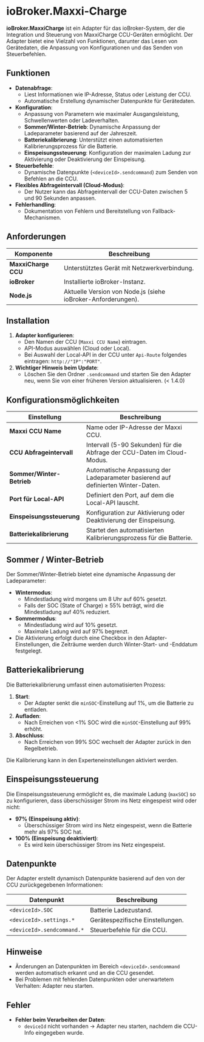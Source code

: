 # ioBroker.Maxxi-Charge

**ioBroker.MaxxiCharge** ist ein Adapter für das ioBroker-System, der die Integration und Steuerung von MaxxiCharge CCU-Geräten ermöglicht. Der Adapter bietet eine Vielzahl von Funktionen, darunter das Lesen von Gerätedaten, die Anpassung von Konfigurationen und das Senden von Steuerbefehlen.

## Funktionen

- **Datenabfrage**:
    - Liest Informationen wie IP-Adresse, Status oder Leistung der CCU.
    - Automatische Erstellung dynamischer Datenpunkte für Gerätedaten.
- **Konfiguration**:
    - Anpassung von Parametern wie maximaler Ausgangsleistung, Schwellenwerten oder Ladeverhalten.
    - **Sommer/Winter-Betrieb**: Dynamische Anpassung der Ladeparameter basierend auf der Jahreszeit.
    - **Batteriekalibrierung**: Unterstützt einen automatisierten Kalibrierungsprozess für die Batterie.
    - **Einspeisungssteuerung**: Konfiguration der maximalen Ladung zur Aktivierung oder Deaktivierung der Einspeisung.
- **Steuerbefehle**:
    - Dynamische Datenpunkte (`<deviceId>.sendcommand`) zum Senden von Befehlen an die CCU.
- **Flexibles Abfrageintervall (Cloud-Modus)**:
    - Der Nutzer kann das Abfrageintervall der CCU-Daten zwischen 5 und 90 Sekunden anpassen.
- **Fehlerhandling**:
    - Dokumentation von Fehlern und Bereitstellung von Fallback-Mechanismen.

## Anforderungen

| Komponente                  | Beschreibung                                              |
|-----------------------------|----------------------------------------------------------|
| **MaxxiCharge CCU**         | Unterstütztes Gerät mit Netzwerkverbindung.              |
| **ioBroker**                | Installierte ioBroker-Instanz.                           |
| **Node.js**                 | Aktuelle Version von Node.js (siehe ioBroker-Anforderungen). |

## Installation

1. **Adapter konfigurieren**:
    - Den Namen der CCU (`Maxxi CCU Name`) eintragen.
    - API-Modus auswählen (Cloud oder Local).
    - Bei Auswahl der Local-API in der CCU unter `Api-Route` folgendes eintragen: `http://"IP":"PORT"`.
2. **Wichtiger Hinweis beim Update**:
    - Löschen Sie den Ordner `.sendcommand` und starten Sie den Adapter neu, wenn Sie von einer früheren Version aktualisieren. (< 1.4.0)

## Konfigurationsmöglichkeiten

| Einstellung                  | Beschreibung                                                                     |
|------------------------------|----------------------------------------------------------------------------------|
| **Maxxi CCU Name**           | Name oder IP-Adresse der Maxxi CCU.                                              |
| **CCU Abfrageintervall**     | Intervall (5-90 Sekunden) für die Abfrage der CCU-Daten im Cloud-Modus.         |
| **Sommer/Winter-Betrieb**    | Automatische Anpassung der Ladeparameter basierend auf definierten Winter-Daten. |
| **Port für Local-API**       | Definiert den Port, auf dem die Local-API lauscht.                               |
| **Einspeisungssteuerung**    | Konfiguration zur Aktivierung oder Deaktivierung der Einspeisung.                |
| **Batteriekalibrierung**     | Startet den automatisierten Kalibrierungsprozess für die Batterie.               |

## Sommer / Winter-Betrieb

Der Sommer/Winter-Betrieb bietet eine dynamische Anpassung der Ladeparameter:

- **Wintermodus**:
    - Mindestladung wird morgens um 8 Uhr auf 60% gesetzt.
    - Falls der SOC (State of Charge) ≥ 55% beträgt, wird die Mindestladung auf 40% reduziert.
- **Sommermodus**:
    - Mindestladung wird auf 10% gesetzt.
    - Maximale Ladung wird auf 97% begrenzt.
- Die Aktivierung erfolgt durch eine Checkbox in den Adapter-Einstellungen, die Zeiträume werden durch Winter-Start- und -Enddatum festgelegt.

## Batteriekalibrierung

Die Batteriekalibrierung umfasst einen automatisierten Prozess:

1. **Start**:
    - Der Adapter senkt die `minSOC`-Einstellung auf 1%, um die Batterie zu entladen.
2. **Aufladen**:
    - Nach Erreichen von <1% SOC wird die `minSOC`-Einstellung auf 99% erhöht.
3. **Abschluss**:
    - Nach Erreichen von 99% SOC wechselt der Adapter zurück in den Regelbetrieb.

Die Kalibrierung kann in den Experteneinstellungen aktiviert werden.

## Einspeisungssteuerung

Die Einspeisungssteuerung ermöglicht es, die maximale Ladung (`maxSOC`) so zu konfigurieren, dass überschüssiger Strom ins Netz eingespeist wird oder nicht:

- **97% (Einspeisung aktiv)**:
    - Überschüssiger Strom wird ins Netz eingespeist, wenn die Batterie mehr als 97% SOC hat.
- **100% (Einspeisung deaktiviert)**:
    - Es wird kein überschüssiger Strom ins Netz eingespeist.

## Datenpunkte

Der Adapter erstellt dynamisch Datenpunkte basierend auf den von der CCU zurückgegebenen Informationen:

| Datenpunkt                 | Beschreibung                     |
|----------------------------|----------------------------------|
| `<deviceId>.SOC`           | Batterie Ladezustand.            |
| `<deviceId>.settings.*`    | Gerätespezifische Einstellungen. |
| `<deviceId>.sendcommand.*` | Steuerbefehle für die CCU.       |

## Hinweise

- Änderungen an Datenpunkten im Bereich `<deviceId>.sendcommand` werden automatisch erkannt und an die CCU gesendet.
- Bei Problemen mit fehlenden Datenpunkten oder unerwartetem Verhalten: Adapter neu starten.

## Fehler

- **Fehler beim Verarbeiten der Daten**:
    - `deviceId` nicht vorhanden → Adapter neu starten, nachdem die CCU-Info eingegeben wurde.
